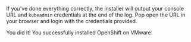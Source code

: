 If you've done everything correctly, the installer will output your console URL and `kubeadmin` credentials at the end of the log. Pop open the URL in your browser and login with the credentials provided.

You did it! You successfully installed OpenShift on VMware.
